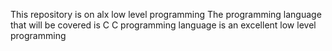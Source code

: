 This repository is on alx low level programming
The programming language that will be covered is C
C programming language is an excellent low level programming
